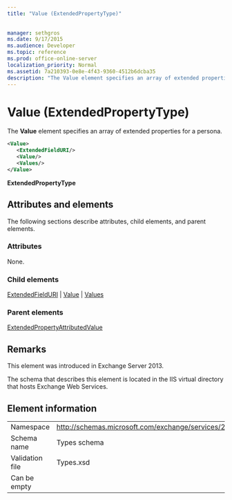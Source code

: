 ```yaml
---
title: "Value (ExtendedPropertyType)"
 
 
manager: sethgros
ms.date: 9/17/2015
ms.audience: Developer
ms.topic: reference
ms.prod: office-online-server
localization_priority: Normal
ms.assetid: 7a210393-0e8e-4f43-9360-4512b6dcba35
description: "The Value element specifies an array of extended properties for a persona."
---
```


# Value (ExtendedPropertyType)

The **Value** element specifies an array of extended properties for a persona. 
  
```XML
<Value>
   <ExtendedFieldURI/>
   <Value/>
   <Values/>
</Value>
```

 **ExtendedPropertyType**
## Attributes and elements

The following sections describe attributes, child elements, and parent elements.
  
### Attributes

None.
  
### Child elements

[ExtendedFieldURI](extendedfielduri.md) | [Value](value.md) | [Values](values.md)
  
### Parent elements

[ExtendedPropertyAttributedValue](extendedpropertyattributedvalue.md)
  
## Remarks

This element was introduced in Exchange Server 2013.
  
The schema that describes this element is located in the IIS virtual directory that hosts Exchange Web Services.
  
## Element information

|||
|:-----|:-----|
|Namespace  <br/> |http://schemas.microsoft.com/exchange/services/2006/types  <br/> |
|Schema name  <br/> |Types schema  <br/> |
|Validation file  <br/> |Types.xsd  <br/> |
|Can be empty  <br/> ||
   

